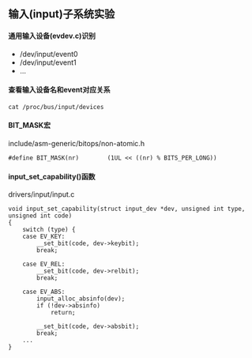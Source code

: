 ## 输入(input)子系统实验

#### 通用输入设备(evdev.c)识别

- /dev/input/event0
- /dev/input/event1
- ...

#### 查看输入设备名和event对应关系

```
cat /proc/bus/input/devices
```



#### BIT_MASK宏

include/asm-generic/bitops/non-atomic.h

```
#define BIT_MASK(nr)		(1UL << ((nr) % BITS_PER_LONG))
```



#### input_set_capability()函数

drivers/input/input.c

```
void input_set_capability(struct input_dev *dev, unsigned int type, unsigned int code)
{
	switch (type) {
	case EV_KEY:
		__set_bit(code, dev->keybit);
		break;

	case EV_REL:
		__set_bit(code, dev->relbit);
		break;

	case EV_ABS:
		input_alloc_absinfo(dev);
		if (!dev->absinfo)
			return;

		__set_bit(code, dev->absbit);
		break;
	...
}
```

